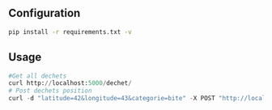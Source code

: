 
## Configuration
```bash
pip install -r requirements.txt -v
```

## Usage
```python
#Get all dechets
curl http://localhost:5000/dechet/
# Post dechets position
curl -d "latitude=42&longitude=43&categorie=bite" -X POST "http://localhost:5000/dechet/"
```